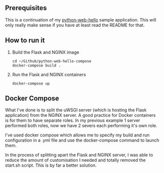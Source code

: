 ## Prerequisites

This is a continuation of my [python-web-hello](https://github.com/jaimalchohan/python-web-hello) sample application.
This will only really make sense if you have at least read the README for that.

## How to run it

1. Build the Flask and NGINX image

   ```
   cd ~/Github/python-web-hello-compose
   docker-compose build .
   ```

1. Run the Flask and NGINX containers

   ```
   docker-compose up
   ```

## Docker Compose

What I've done is to split the uWSGI server (which is hosting the Flask application) from the NGINX server. A good practice for Docker containers is for them to have separate roles.  In my previous example 1 server performed both roles, now we have 2 severs each performing it's own role.

I've used docker compose which allows me to specify my build and run configuration in a .yml file and use the docker-compose command to launch them.

In the process of splitting apart the Flask and NGINX server, I was able to reduce the amount of customisation I needed and totally removed the start.sh script.  This is by far a better solution.
